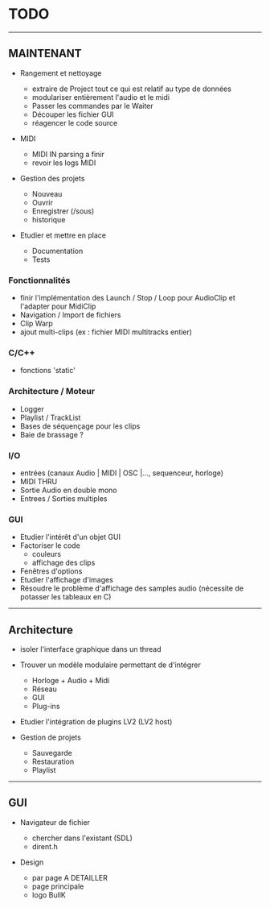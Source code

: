 # TODO

---------------
## MAINTENANT

* Rangement et nettoyage
	* extraire de Project tout ce qui est relatif au type de données
	* modulariser entièrement l'audio et le midi
	* Passer les commandes par le Waiter
	* Découper les fichier GUI
	* réagencer le code source

* MIDI 
	* MIDI IN parsing a finir
	* revoir les logs MIDI

* Gestion des projets
	* Nouveau
	* Ouvrir
	* Enregistrer (/sous)
	* historique

* Etudier et mettre en place
	* Documentation
	* Tests

### Fonctionnalités

* finir l'implémentation des Launch / Stop / Loop pour AudioClip
  et l'adapter pour MidiClip
* Navigation / Import de fichiers
* Clip Warp
* ajout multi-clips (ex : fichier MIDI multitracks entier)
	
### C/C++

* fonctions 'static'

### Architecture / Moteur

* Logger
* Playlist / TrackList
* Bases de séquençage pour les clips
* Baie de brassage ?

### I/O

* entrées (canaux Audio | MIDI | OSC |..., sequenceur, horloge)
* MIDI THRU
* Sortie Audio en double mono
* Entrees / Sorties multiples

### GUI

* Etudier l'intérêt d'un objet GUI
* Factoriser le code
	* couleurs
	* affichage des clips
* Fenêtres d'options
* Etudier l'affichage d'images
* Résoudre le problème d'affichage des samples audio (nécessite de potasser les tableaux en C)


---------------
## Architecture

* isoler l'interface graphique dans un thread

* Trouver un modèle modulaire permettant de d'intégrer 
	* Horloge + Audio + Midi
	* Réseau
	* GUI
	* Plug-ins

* Etudier l'intégration de plugins LV2 (LV2 host)

* Gestion de projets
	* Sauvegarde
	* Restauration
	* Playlist


---------------
## GUI

* Navigateur de fichier
	* chercher dans l'existant (SDL)
	* dirent.h

* Design
	* par page A DETAILLER
	* page principale
	* logo BullK



